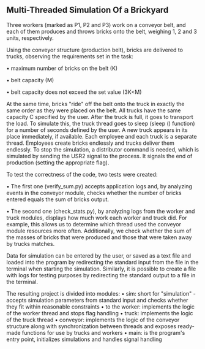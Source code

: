 <h2>Multi-Threaded Simulation Of a Brickyard</h2>
Three workers (marked as P1, P2 and P3) work on a conveyor belt, and each of them produces and throws bricks onto the belt, weighing 1, 2 and 3 units, respectively.

Using the conveyor structure (production belt), bricks are delivered to trucks, observing the requirements set in the task:

• maximum number of bricks on the belt (K)

• belt capacity (M)

• belt capacity does not exceed the set value (3K<M)


At the same time, bricks "ride" off the belt onto the truck in exactly the same order as they were placed on the belt. All trucks have the same capacity C specified by the user. After the truck is full, it goes to transport the load. To simulate this, the truck thread goes to sleep (sleep () function) for a number of seconds defined by the user. A new truck appears in its place immediately, if available. Each employee and each truck is a separate thread.
Employees create bricks endlessly and trucks deliver them endlessly. To stop the simulation, a distributor command is needed, which is simulated by sending the USR2 signal to the process. It signals the end of production (setting the appropriate flag).

To test the correctness of the code, two tests were created:


• The first one (verify_sum.py) accepts application logs and, by analyzing events in the conveyor module, checks whether the number of bricks entered equals the sum of bricks output.

• The second one (check_stats.py), by analyzing logs from the worker and truck modules, displays how much work each worker and truck did. For example, this allows us to determine which thread used the conveyor module resources more often. Additionally, we check whether the sum of the masses of bricks that were produced and those that were taken away by trucks matches.

Data for simulation can be entered by the user, or saved as a text file and loaded into the program by redirecting the standard input from the file in the terminal when starting the simulation. Similarly, it is possible to create a file with logs for testing purposes by redirecting the standard output to a file in the terminal.

The resulting project is divided into modules:
• sim: short for "simulation" - accepts simulation parameters from standard input and checks whether they fit within reasonable constraints
• to the worker: implements the logic of the worker thread and stops flag handling
• truck: implements the logic of the truck thread
• conveyor: implements the logic of the conveyor structure along with synchronization between threads and exposes ready-made functions for use by trucks and workers
• main: is the program's entry point, initializes simulations and handles signal handling
